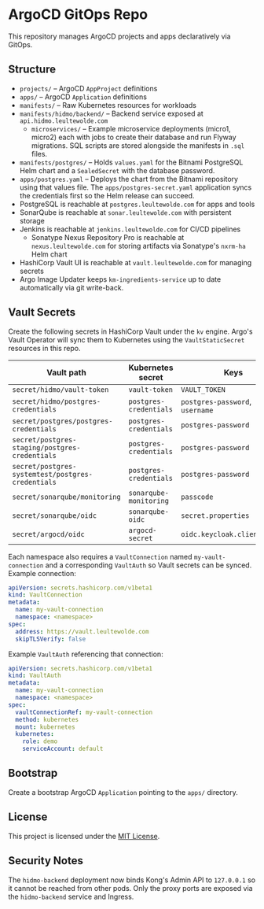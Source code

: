 # ArgoCD GitOps Repo

This repository manages ArgoCD projects and apps declaratively via GitOps.

## Structure

- `projects/` – ArgoCD `AppProject` definitions
- `apps/` – ArgoCD `Application` definitions
- `manifests/` – Raw Kubernetes resources for workloads
- `manifests/hidmo/backend/` – Backend service exposed at `api.hidmo.leultewolde.com`
  - `microservices/` – Example microservice deployments (micro1, micro2) each
    with jobs to create their database and run Flyway migrations. SQL scripts are
    stored alongside the manifests in `.sql` files.
- `manifests/postgres/` – Holds `values.yaml` for the Bitnami PostgreSQL Helm chart and a `SealedSecret` with the database password.
- `apps/postgres.yaml` – Deploys the chart from the Bitnami repository using that values file. The `apps/postgres-secret.yaml` application syncs the credentials first so the Helm release can succeed.
- PostgreSQL is reachable at `postgres.leultewolde.com` for apps and tools
- SonarQube is reachable at `sonar.leultewolde.com` with persistent storage
- Jenkins is reachable at `jenkins.leultewolde.com` for CI/CD pipelines
  - Sonatype Nexus Repository Pro is reachable at `nexus.leultewolde.com` for storing artifacts via Sonatype's `nxrm-ha` Helm chart
- HashiCorp Vault UI is reachable at `vault.leultewolde.com` for managing secrets
- Argo Image Updater keeps `km-ingredients-service` up to date automatically via git write-back.

## Vault Secrets

Create the following secrets in HashiCorp Vault under the `kv` engine. Argo's Vault Operator will sync them to Kubernetes using the `VaultStaticSecret` resources in this repo.

| Vault path | Kubernetes secret | Keys |
|------------|------------------|------|
| `secret/hidmo/vault-token` | `vault-token` | `VAULT_TOKEN` |
| `secret/hidmo/postgres-credentials` | `postgres-credentials` | `postgres-password`, `username` |
| `secret/postgres/postgres-credentials` | `postgres-credentials` | `postgres-password` |
| `secret/postgres-staging/postgres-credentials` | `postgres-credentials` | `postgres-password` |
| `secret/postgres-systemtest/postgres-credentials` | `postgres-credentials` | `postgres-password` |
| `secret/sonarqube/monitoring` | `sonarqube-monitoring` | `passcode` |
| `secret/sonarqube/oidc` | `sonarqube-oidc` | `secret.properties` |
| `secret/argocd/oidc` | `argocd-secret` | `oidc.keycloak.clientSecret` |

Each namespace also requires a `VaultConnection` named `my-vault-connection` and
a corresponding `VaultAuth` so Vault secrets can be synced. Example connection:

```yaml
apiVersion: secrets.hashicorp.com/v1beta1
kind: VaultConnection
metadata:
  name: my-vault-connection
  namespace: <namespace>
spec:
  address: https://vault.leultewolde.com
  skipTLSVerify: false
```

Example `VaultAuth` referencing that connection:

```yaml
apiVersion: secrets.hashicorp.com/v1beta1
kind: VaultAuth
metadata:
  name: my-vault-connection
  namespace: <namespace>
spec:
  vaultConnectionRef: my-vault-connection
  method: kubernetes
  mount: kubernetes
  kubernetes:
    role: demo
    serviceAccount: default
```
## Bootstrap

Create a bootstrap ArgoCD `Application` pointing to the `apps/` directory.


## License

This project is licensed under the [MIT License](LICENSE).

## Security Notes

The `hidmo-backend` deployment now binds Kong's Admin API to `127.0.0.1` so it
cannot be reached from other pods. Only the proxy ports are exposed via the
`hidmo-backend` service and Ingress.
